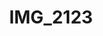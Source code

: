 ---
title: IMG_2123
layout: image
categories: [valokuvat]
box-image: valokuvat/IMG_2123-kuutio.jpg
image: valokuvat/IMG_2123.jpg
hide_title_on_box: true
---
